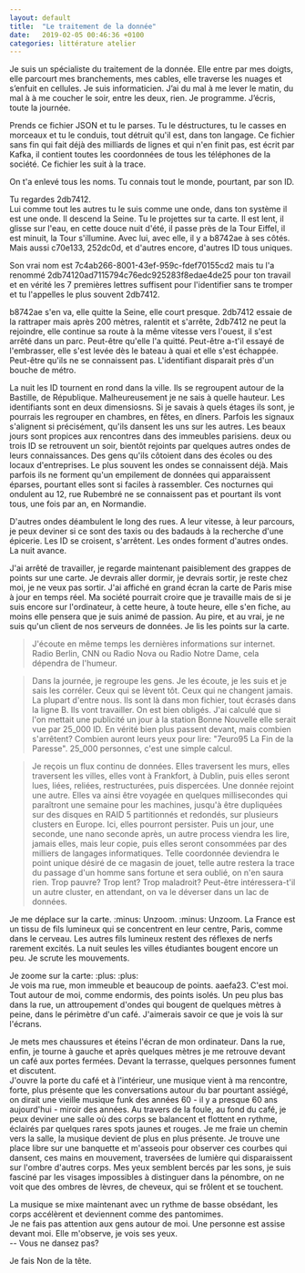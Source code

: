 ```yaml
---
layout: default
title:  "Le traitement de la donnée"
date:   2019-02-05 00:46:36 +0100
categories: littérature atelier
---
```


Je suis un spécialiste du traitement de la donnée. Elle entre par mes doigts, elle parcourt mes branchements, mes cables, elle traverse les nuages et s’enfuit en cellules. Je suis informaticien. J’ai du mal à me lever le matin, du mal à à me coucher le soir, entre les deux, rien. Je programme. J’écris, toute la journée.

Prends ce fichier JSON et tu le parses. Tu le déstructures, tu le casses en morceaux et tu le conduis, tout détruit qu'il est, dans ton langage. Ce fichier sans fin qui fait déjà des milliards de lignes et qui n'en finit pas, est écrit par Kafka, il contient toutes les coordonnées de tous les téléphones de la société. Ce fichier les suit à la trace.

On t'a enlevé tous les noms. Tu connais tout le monde, pourtant, par son ID. 

Tu regardes 2db7412.  
Lui comme tout les autres tu le suis comme une onde, dans ton système il est une onde. Il descend la Seine. Tu le projettes sur ta carte. Il est lent, il glisse sur l'eau, en cette douce nuit d'été, il passe près de la Tour Eiffel, il est minuit, la Tour s'illumine. Avec lui, avec elle, il y a b8742ae à ses côtés. Mais aussi c70e133, 252dc0d, et d'autres encore, d'autres ID tous uniques.

Son vrai nom est 7c4ab266-8001-43ef-959c-fdef70155cd2 mais tu l'a renommé 2db74120ad7115794c76edc925283f8edae4de25 pour ton travail et en vérité les 7 premières lettres suffisent pour l'identifier sans te tromper et tu l'appelles le plus souvent 2db7412.  

b8742ae s'en va, elle quitte la Seine, elle court presque. 2db7412 essaie de la rattraper mais après 200 mètres, ralentit et s'arrête, 2db7412 ne peut la rejoindre, elle continue sa route à la même vitesse vers l'ouest, il s'est arrêté dans un parc. Peut-être qu'elle l'a quitté. Peut-être a-t'il essayé de l'embrasser, elle s'est levée dès le bateau à quai et elle s'est échappée. Peut-être qu'ils ne se connaissent pas. L'identifiant disparait près d'un bouche de métro.

La nuit les ID tournent en rond dans la ville. Ils se regroupent autour de la Bastille, de République. Malheureusement je ne sais à quelle hauteur. Les identifiants sont en deux dimensiosns. Si je savais à quels étages ils sont, je pourrais les regrouper en chambres, en fêtes, en dîners. Parfois les signaux s'alignent si précisément, qu'ils dansent les uns sur les autres. Les beaux jours sont propices aux rencontres dans des immeubles parisiens. deux ou trois ID se retrouvent un soir, bientôt rejoints par quelques autres ondes de leurs connaissances. Des gens qu'ils côtoient dans des écoles ou des locaux d'entreprises. Le plus souvent les ondes se connaissent déjà. Mais parfois ils ne forment qu'un empilement de données qui apparaissent éparses, pourtant elles sont si faciles à rassembler. Ces nocturnes qui ondulent au 12, rue Rubembré ne se connaissent pas et pourtant ils vont tous, une fois par an, en Normandie.

D'autres ondes déambulent le long des rues. A leur vitesse, à leur parcours, je peux deviner si ce sont des taxis ou des badauds à la recherche d'une épicerie. Les ID se croisent, s'arrêtent. Les ondes forment d'autres ondes. La nuit avance.

J'ai arrêté de travailler, je regarde maintenant paisiblement des grappes de points sur une carte. Je devrais aller dormir, je devrais sortir, je reste chez moi, je ne veux pas sortir. J'ai affiché en grand écran la carte de Paris mise à jour en temps réel. Ma société pourrait croire que je travaille mais de si je suis encore sur l'ordinateur, à cette heure, à toute heure, elle s'en fiche, au moins elle pensera que je suis animé de passion. Au pire, et au vrai, je ne suis qu'un client de nos serveurs de données. Je lis les points sur la carte.  

> J'écoute en même temps les dernières informations sur internet. Radio Berlin, CNN ou Radio Nova ou Radio Notre Dame, cela dépendra de l'humeur.


> Dans la journée, je regroupe les gens. Je les écoute, je les suis et je sais les corréler. Ceux qui se lèvent tôt. Ceux qui ne changent jamais. La plupart d'entre nous. Ils sont là dans mon fichier, tout écrasés dans la ligne B. Ils vont travailler. On est bien obligés. J'ai calculé que si l'on mettait une publicité un jour à la station Bonne Nouvelle elle serait vue par 25_000 ID. En vérité bien plus passent devant, mais combien s'arrêtent? Combien auront leurs yeux pour lire: "7euro95 La Fin de la Paresse".
> 25_000 personnes, c'est une simple calcul.

> Je reçois un flux continu de données. Elles traversent les murs, elles traversent les villes, elles vont à Frankfort, à Dublin, puis elles seront lues, liées, reliées, restructurées, puis dispercées. Une donnée rejoint une autre. Elles va ainsi être voyagée en quelques millisecondes qui paraîtront une semaine pour les machines, jusqu'à être dupliquées sur des disques en RAID 5 partitionnés et redondés, sur plusieurs clusters en Europe. Ici, elles pourront persister. Puis un jour, une seconde, une nano seconde après, un autre process viendra les lire, jamais elles, mais leur copie, puis elles seront consommées par des milliers de langages informatiques. Telle coordonnée deviendra le point unique désiré de ce magasin de jouet, telle autre restera la trace du passage d'un homme sans fortune et sera oublié, on n'en saura rien. Trop pauvre? Trop lent? Trop maladroit? Peut-être intéressera-t'il un autre cluster, en attendant, on va le déverser dans un lac de données.

Je me déplace sur la carte. :minus: Unzoom. :minus: Unzoom. La France est un tissu de fils lumineux qui se concentrent en leur centre, Paris, comme dans le cerveau. Les autres fils lumineux restent des réflexes de nerfs rarement excités. La nuit seules les villes étudiantes bougent encore un peu. Je scrute les mouvements.

Je zoome sur la carte: :plus: :plus:  
Je vois ma rue, mon immeuble et beaucoup de points. aaefa23. C'est moi. Tout autour de moi, comme endormis, des points isolés. Un peu plus bas dans la rue, un attroupement d'ondes qui bougent de quelques mètres à peine, dans le périmètre d'un café. J'aimerais savoir ce que je vois là sur l'écrans.

Je mets mes chaussures et éteins l'écran de mon ordinateur. Dans la rue, enfin, je tourne à gauche et après quelques mètres je me retrouve devant un café aux portes fermées. Devant la terrasse, quelques personnes fument et discutent.  
J'ouvre la porte du café et à l'intérieur, une musique vient à ma rencontre, forte, plus présente que les conversations autour du bar pourtant assiégé, on dirait une vieille musique funk des années 60 - il y a presque 60 ans aujourd'hui - miroir des années. Au travers de la foule, au fond du café, je peux deviner une salle où des corps se balancent et flottent en rythme, éclairés par quelques rares spots jaunes et rouges. Je me fraie un chemin vers la salle, la musique devient de plus en plus présente. Je trouve une place libre sur une banquette et m'asseois pour observer ces courbes qui dansent, ces mains en mouvement, traversées de lumière qui disparaissent sur l'ombre d'autres corps. Mes yeux semblent bercés par les sons, je suis fasciné par les visages impossibles à distinguer dans la pénombre, on ne voit que des ombres de lèvres, de cheveux, qui se frôlent et se touchent. 

La musique se mixe maintenant avec un rythme de basse obsédant, les corps accélèrent et deviennent comme des pantomimes.  
Je ne fais pas attention aux gens autour de moi. Une personne est assise devant moi. Elle m'observe, je vois ses yeux.  
--  Vous ne dansez pas?

Je fais Non de la tête.


